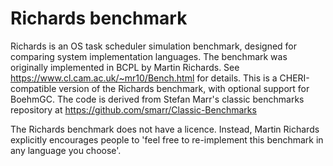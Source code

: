 # Richards benchmark

Richards is an OS task scheduler simulation benchmark, designed for 
comparing system implementation languages. The benchmark was originally
implemented in BCPL by Martin Richards.
See https://www.cl.cam.ac.uk/~mr10/Bench.html for details.
This is a CHERI-compatible version of the Richards benchmark, with
optional support for BoehmGC. The code is derived from Stefan Marr's
classic benchmarks repository at
https://github.com/smarr/Classic-Benchmarks

The Richards benchmark does not have a licence. Instead, Martin Richards
explicitly encourages people to 'feel free to re-implement this benchmark
in any language you choose'.


